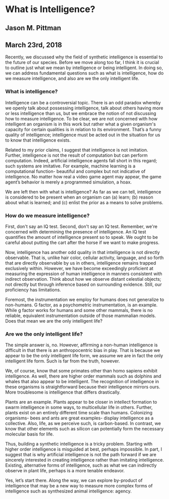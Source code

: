 # What is Intelligence?
## Jason M. Pittman
## March 23rd, 2018

Recently, we discussed why the field of synthetic intelligence is essential to the future of our species. Before we move along too far, I think it is crucial to outline just what we mean by intelligence or being intelligent. In doing so, we can address fundamental questions such as what is intelligence, how do we measure intelligence, and also are we the only intelligent life.

### What is intelligence?

Intelligence can be a controversial topic. There is an odd paradox whereby we openly talk about possessing intelligence, talk about others having more or less intelligence than us, but we embrace the notion of not discussing how to measure intelligence. To be clear, we are not concerned with how intelligent an organism is in this work but rather what a given organism's capacity for certain qualities is in relation to its environment. That’s a funny quality of intelligence; intelligence must be acted out in the situation for us to know that intelligence exists.

Related to my prior claims, I suggest that intelligence is not imitation. Further, intelligence is not the result of computation but can perform computation. Indeed, artificial intelligence agents fall short in this regard; such systems are imitative. For example, machine learning is a computational function- beautiful and complex but not indicative of intelligence. No matter how real a video game agent may appear, the game agent’s behavior is merely a programmed simulation, a hoax.

We are left then with what is intelligence? As far as we can tell, intelligence is considered to be present when an organism can (a) learn; (b) reason about what is learned; and (c) enlist the prior as a means to solve problems.   

### How do we measure intelligence?

First, don't say an IQ test. Second, don't say an IQ test. Remember, we're concerned with determining the presence of intelligence. An IQ test quantifies the amount of intelligence present so to speak. We ought to be careful about putting the cart after the horse if we want to make progress.

Now, intelligence has another odd quality in that intelligence is not directly observable. That is, unlike hair color, cellular activity, language, and so forth that are directly observable by us in others, intelligence remains trapped exclusively within. However, we have become exceedingly proficient at measuring the expression of human intelligence in manners consistent with indirect observation. Think about how we observe distant celestial objects; not directly but through inference based on surrounding evidence. Still, our proficiency has limitations.

Foremost, the instrumentation we employ for humans does not generalize to non-humans. G factor, as a psychometric instrumentation, is an example.  While g factor works for humans and some other mammals, there is no reliable, equivalent instrumentation outside of those mammalian models. Does that mean we are the only intelligent life?

### Are we the only intelligent life?

The simple answer is, no. However, affirming a non-human intelligence is difficult in that there is an anthropocentric bias in play. That is because we appear to be the only intelligent life form, we assume we are in fact the only intelligent life form. Such is far from the truth, however.

We, of course, know that some primates other than homo sapiens exhibit intelligence. As well, there are higher order mammals such as dolphins and whales that also appear to be intelligent. The recognition of intelligence in these organisms is straightforward because their intelligence mirrors ours. More troublesome is intelligence that differs drastically.

Plants are an example. Plants appear to be closer in intellect formation to swarm intelligence in some ways, to multicellular life in others. Further, plants exist on an entirely different time scale than humans. Colonizing organisms- bees and ants are great examples- display intelligence as a collective. Also, life, as we perceive such, is carbon-based. In contrast, we know that other elements such as silicon  can potentially form the necessary molecular basis for life.

Thus, building a synthetic intelligence is a tricky problem. Starting with higher order intelligence is misguided at best, perhaps impossible. In part, I suggest that is why artificial intelligence is not the path forward if we are sincerely interested in creating intelligence rather than imitating intelligence. Existing, alternative forms of intelligence, such as what we can indirectly observe in plant life, perhaps is a more tenable endeavor. 

Yes, let’s start there. Along the way, we can explore by-product of intelligence that may be a new way to measure more complex forms of intelligence such as synthesized animal intelligence: agency.

